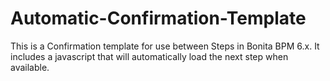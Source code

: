 Automatic-Confirmation-Template
===============================

This is a Confirmation template for use between Steps in Bonita BPM 6.x. It includes a javascript that will automatically load the next step when available.
